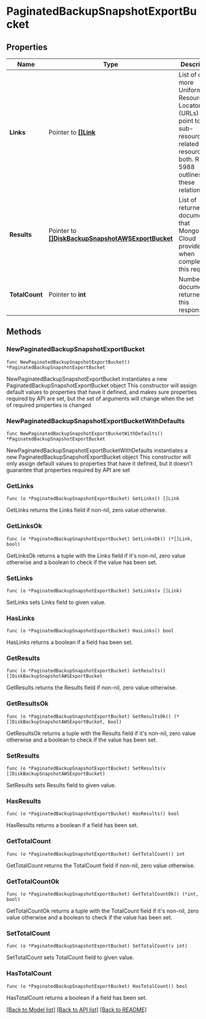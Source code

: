 # PaginatedBackupSnapshotExportBucket

## Properties

Name | Type | Description | Notes
------------ | ------------- | ------------- | -------------
**Links** | Pointer to [**[]Link**](Link.md) | List of one or more Uniform Resource Locators (URLs) that point to API sub-resources, related API resources, or both. RFC 5988 outlines these relationships. | [optional] [readonly] 
**Results** | Pointer to [**[]DiskBackupSnapshotAWSExportBucket**](DiskBackupSnapshotAWSExportBucket.md) | List of returned documents that MongoDB Cloud providers when completing this request. | [optional] [readonly] 
**TotalCount** | Pointer to **int** | Number of documents returned in this response. | [optional] [readonly] 

## Methods

### NewPaginatedBackupSnapshotExportBucket

`func NewPaginatedBackupSnapshotExportBucket() *PaginatedBackupSnapshotExportBucket`

NewPaginatedBackupSnapshotExportBucket instantiates a new PaginatedBackupSnapshotExportBucket object
This constructor will assign default values to properties that have it defined,
and makes sure properties required by API are set, but the set of arguments
will change when the set of required properties is changed

### NewPaginatedBackupSnapshotExportBucketWithDefaults

`func NewPaginatedBackupSnapshotExportBucketWithDefaults() *PaginatedBackupSnapshotExportBucket`

NewPaginatedBackupSnapshotExportBucketWithDefaults instantiates a new PaginatedBackupSnapshotExportBucket object
This constructor will only assign default values to properties that have it defined,
but it doesn't guarantee that properties required by API are set

### GetLinks

`func (o *PaginatedBackupSnapshotExportBucket) GetLinks() []Link`

GetLinks returns the Links field if non-nil, zero value otherwise.

### GetLinksOk

`func (o *PaginatedBackupSnapshotExportBucket) GetLinksOk() (*[]Link, bool)`

GetLinksOk returns a tuple with the Links field if it's non-nil, zero value otherwise
and a boolean to check if the value has been set.

### SetLinks

`func (o *PaginatedBackupSnapshotExportBucket) SetLinks(v []Link)`

SetLinks sets Links field to given value.

### HasLinks

`func (o *PaginatedBackupSnapshotExportBucket) HasLinks() bool`

HasLinks returns a boolean if a field has been set.
### GetResults

`func (o *PaginatedBackupSnapshotExportBucket) GetResults() []DiskBackupSnapshotAWSExportBucket`

GetResults returns the Results field if non-nil, zero value otherwise.

### GetResultsOk

`func (o *PaginatedBackupSnapshotExportBucket) GetResultsOk() (*[]DiskBackupSnapshotAWSExportBucket, bool)`

GetResultsOk returns a tuple with the Results field if it's non-nil, zero value otherwise
and a boolean to check if the value has been set.

### SetResults

`func (o *PaginatedBackupSnapshotExportBucket) SetResults(v []DiskBackupSnapshotAWSExportBucket)`

SetResults sets Results field to given value.

### HasResults

`func (o *PaginatedBackupSnapshotExportBucket) HasResults() bool`

HasResults returns a boolean if a field has been set.
### GetTotalCount

`func (o *PaginatedBackupSnapshotExportBucket) GetTotalCount() int`

GetTotalCount returns the TotalCount field if non-nil, zero value otherwise.

### GetTotalCountOk

`func (o *PaginatedBackupSnapshotExportBucket) GetTotalCountOk() (*int, bool)`

GetTotalCountOk returns a tuple with the TotalCount field if it's non-nil, zero value otherwise
and a boolean to check if the value has been set.

### SetTotalCount

`func (o *PaginatedBackupSnapshotExportBucket) SetTotalCount(v int)`

SetTotalCount sets TotalCount field to given value.

### HasTotalCount

`func (o *PaginatedBackupSnapshotExportBucket) HasTotalCount() bool`

HasTotalCount returns a boolean if a field has been set.

[[Back to Model list]](../README.md#documentation-for-models) [[Back to API list]](../README.md#documentation-for-api-endpoints) [[Back to README]](../README.md)


